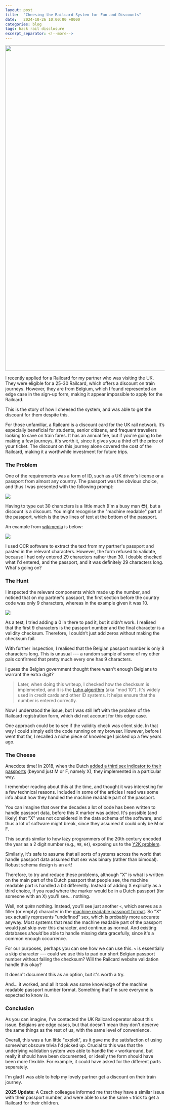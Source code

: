 ```yaml
---
layout: post
title:  "Cheesing the Railcard System for Fun and Discounts"
date:   2024-10-26 10:00:00 +0000
categories: blog
tags: hack rail disclosure
excerpt_separator: <!--more-->
---
```


<img src="{{site.url}}/assets/headers/2024-10-rail_cheese.png" width="1024">

I recently applied for a Railcard for my partner who was visiting the UK.
They were eligible for a 25-30 Railcard, which offers a discount on train journeys.
However, they are from Belgium, which I found represented an edge case in the sign-up form, making it appear impossible to apply for the Railcard.

This is the story of how I cheesed the system, and was able to get the discount for them despite this.

<!--more-->

For those unfamiliar, a Railcard is a discount card for the UK rail network. It’s especially beneficial for students, senior citizens, and frequent travellers looking to save on train fares.
It has an annual fee, but if you're going to be making a few journeys, it's worth it, since it gives you a third off the price of your ticket.
The discount on this journey alone covered the cost of the Railcard, making it a worthwhile investment for future trips.

### The Problem

One of the requirements was a form of ID, such as a UK driver’s license or a passport from almost any country. The passport was the obvious choice, and thus I was presented with the following prompt:

<img src="{{site.url}}/assets/pics/2024-10-railcard.jpg">

Having to type out 30 characters is a little much (I'm a busy man 😎), but a discount is a discount.
You might recognise the "machine readable" part of the passport, which is the two lines of text at the bottom of the passport.

An example from [wikimedia](https://commons.wikimedia.org/wiki/File:Argentine_Passport_for_Argentinian-Foreigners_citizens.png) is below:

<img src="{{site.url}}/assets/pics/2024-10-passport_example.png ">

I used OCR software to extract the text from my partner's passport and pasted in the relevant characters.
However, the form refused to validate, because I had only entered 29 characters rather than 30.
I double checked what I'd entered, and the passport, and it was definitely 29 characters long.
What's going on?

### The Hunt

I inspected the relevant components which made up the number, and noticed that on my partner's passport, the first section before the country code was only 9 characters, whereas in the example given it was 10.

<img src="{{site.url}}/assets/pics/2024-10-railcard_2.jpg">

As a test, I tried adding a 0 in there to pad it, but it didn't work.
I realised that the first 9 characters is the passport number and the final character is a validity checksum.
Therefore, I couldn’t just add zeros without making the checksum fail.

With further inspection, I realised that the Belgian passport number is only 8 characters long.
This is unusual --- a random sample of some of my other pals confirmed that pretty much every one has 9 characters.

I guess the Belgian government thought there wasn't enough Belgians to warrant the extra digit?

> Later, when doing this writeup, I checked how the checksum is implemented, and it is the [Luhn algorithm](https://en.wikipedia.org/wiki/Luhn_algorithm) (aka "mod 10").  It's widely used in credit cards and other ID systems. It helps ensure that the number is entered correctly.

Now I understood the issue, but I was still left with the problem of the Railcard registration form, which did not account for this edge case.

One approach could be to see if the validity check was client side.
In that way I could simply edit the code running on my browser.
However, before I went that far, I recalled a niche piece of knowledge I picked up a few years ago.

### The Cheese

Anecdote time!
In 2018, when the Dutch [added a third sex indicator to their passports](https://www.independent.co.uk/travel/netherlands-gender-neutral-passport-sex-dutch-leonne-zeegers-a8592091.html) (beyond just M or F, namely X), they implemented in a particular way.

I remember reading about this at the time, and thought it was interesting for a few technical reasons.
Included in some of the articles I read was some info about how they handled the machine readable part of the passport.

You can imagine that over the decades a lot of code has been written to handle passport data, before this X marker was added.
It's possible (and likely) that "X" was not considered in the data schema of the software, and thus a lot of software might break, since they assumed it could only be M or F.

This sounds similar to how lazy programmers of the 20th century encoded the year as a 2 digit number (e.g., `98`, `64`), exposing us to the [Y2K problem](https://en.wikipedia.org/wiki/Year_2000_problem).

Similarly, it's safe to assume that all sorts of systems across the world that handle passport data assumed that sex was binary (rather than bimodal).
Robust schema design is an art!

Therefore, to try and reduce these problems, although "X" is what is written on the main part of the Dutch passport that people see, the machine readable part is handled a bit differently.
Instead of adding X explicitly as a third choice, if you read where the marker would be in a Dutch passport (for someone with an X) you'll see... nothing.

Well, not _quite_ nothing.
Instead, you’ll see just another `<`, which serves as a filler (or empty) character in the [machine readable passport format](https://en.wikipedia.org/wiki/Machine-readable_passport).
So "X" sex actually represents "undefined" sex, which is probably more accurate anyway.
Most systems that read the machine readable part of the passport would just skip over this character, and continue as normal.
And existing databases _should_ be able to handle missing data gracefully, since it's a common enough occurrence.

For our purposes, perhaps you can see how we can use this.
`<` is essentially a skip character --- could we use this to pad our short Belgian passport number without failing the checksum?
Will the Railcard website validation handle this okay?

It doesn't document this as an option, but it's worth a try.

And... it worked, and all it took was some knowledge of the machine readable passport number format.
Something that I'm sure everyone is expected to know /s.

### Conclusion

As you can imagine, I've contacted the UK Railcard operator about this issue.
Belgians are edge cases, but that doesn't mean they don't deserve the same things as the rest of us, with the same level of convenience.

Overall, this was a fun little "exploit", as it gave me the satisfaction of using somewhat obscure trivia I'd picked up.
Crucial to this was that the underlying validation system _was_ able to handle the `<` workaround, but really it should have been documented, or ideally the form should have been more flexible.
For example, it could have asked for the different parts separately.

I'm glad I was able to help my lovely partner get a discount on their train journey.

**2025 Update**: A Czech colleague informed me that they have a similar issue with their passport number, and were able to use the same `<` trick to get a Railcard for their children.
